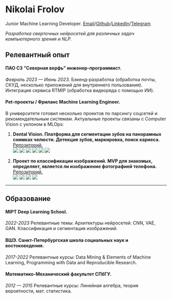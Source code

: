 # Nikolai Frolov
Junior Machine Learning Developer. 
[Email](cabaljer@gmail.com)/[Github](https://github.com/Votun)/[LinkedIn](https://www.linkedin.com/)/[Telegram](https://t.me/cabaljer)

*Разработка сверточных нейросетей для различных задач компьютерного зрения и NLP.* 

## Релевантный опыт
#### ПАО СЗ "Северная верфь" инженер-программист.
*Февраль 2023 — Июнь 2023.*
Бэкенд-разработка (обработка почты, СКУД, несколько приложений для внутреннего пользования). Интеграция сервиса RTMIP (обработка видеоряда с помощью ИИ). 
#### Pet-проекты / Фриланс Machine Learning Engineer. 
В университете готовил несколько проектов по парсингу соцсетей и рекомендательным системам. Актуальные проекты связаны с Computer Vision c уклоном в MLOps: 

1. **Dental Vision. Платформа для сегментации зубов на панорамных снимках челюсти. Детекция зубов, маркировка, поиск кариеса.**
      [Репозиторий.](https://github.com/Votun/tooth_detection)                      
![](https://img.shields.io/badge/Python-3.10-black?style=flat&logo=python) 
![](https://img.shields.io/badge/PyTorch-2.0.1-black?style=flat&logo=pytorch)
![](https://img.shields.io/badge/MLflow-2.4.1-black?style=flat&logo=mlflow)
![](https://img.shields.io/badge/Docker-23.0.3-black?style=flat&logo=docker)
![](https://img.shields.io/badge/ultralytics-8.0.119-black?style=flat&logo=ultralytics)
![](https://img.shields.io/badge/dvc-3.0-black?style=flat&logo=dvc)

3. **Проект по классификации изображений. MVP для знакомых, определяет, является ли изображение фотографией телефона.**
      [Репозиторий.](https://github.com/Votun/phone-classifier-v2)   
![](https://img.shields.io/badge/Python-3.10-black?style=flat&logo=python) 
![](https://img.shields.io/badge/Flask-2.2.5-black?style=flat&logo=flask)
![](https://img.shields.io/badge/Docker-23.0.3-black?style=flat&logo=docker)
![](https://img.shields.io/badge/PyTorch-2.0.1-black?style=flat&logo=pytorch)

---
## Образование
#### MIPT Deep Learning School.
*2022-2023*
Релевантные темы: Архитектуры нейросетей: CNN, VAE, GAN. Классификация и сегментация изображений.

#### ВШЭ. Санкт-Петербургская школа социальных наук и востоковедения.
*2017-2022*
Релевантные курсы: Data Mining & Elements of Machine Learning, Programming with Data and Reproducible Research.

#### Математико-Механический факультет СПбГУ.
*2012 — 2015*
Релевантные курсы: Линейная алгебра, теория вероятности, мат. статистика.

